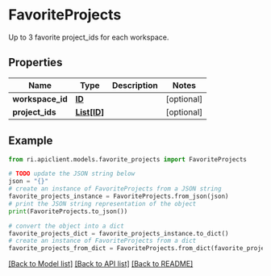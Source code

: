 # FavoriteProjects

Up to 3 favorite project_ids for each workspace.

## Properties

Name | Type | Description | Notes
------------ | ------------- | ------------- | -------------
**workspace_id** | [**ID**](ID.md) |  | [optional] 
**project_ids** | [**List[ID]**](ID.md) |  | [optional] 

## Example

```python
from ri.apiclient.models.favorite_projects import FavoriteProjects

# TODO update the JSON string below
json = "{}"
# create an instance of FavoriteProjects from a JSON string
favorite_projects_instance = FavoriteProjects.from_json(json)
# print the JSON string representation of the object
print(FavoriteProjects.to_json())

# convert the object into a dict
favorite_projects_dict = favorite_projects_instance.to_dict()
# create an instance of FavoriteProjects from a dict
favorite_projects_from_dict = FavoriteProjects.from_dict(favorite_projects_dict)
```
[[Back to Model list]](../README.md#documentation-for-models) [[Back to API list]](../README.md#documentation-for-api-endpoints) [[Back to README]](../README.md)

